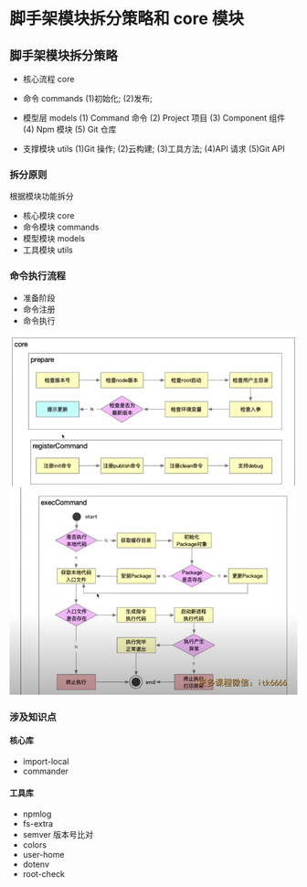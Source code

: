 # 脚手架模块拆分策略和 core 模块

## 脚手架模块拆分策略

- 核心流程 core
- 命令 commands
  (1)初始化;
  (2)发布;
- 模型层 models
  (1) Command 命令
  (2) Project 项目
  (3) Component 组件
  (4) Npm 模块
  (5) Git 仓库

- 支撑模块 utils
  (1)Git 操作;
  (2)云构建;
  (3)工具方法;
  (4)API 请求
  (5)Git API

### 拆分原则

根据模块功能拆分

- 核心模块 core
- 命令模块 commands
- 模型模块 models
- 工具模块 utils

### 命令执行流程

- 准备阶段
- 命令注册
- 命令执行

![命令执行流程](./assets/images/02.png)
![命令执行流程](./assets/images/03.png)

### 涉及知识点

#### 核心库

- import-local
- commander

#### 工具库

- npmlog
- fs-extra
- semver 版本号比对
- colors
- user-home
- dotenv
- root-check
